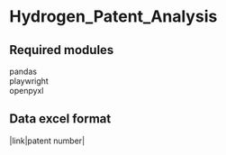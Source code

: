 # Hydrogen_Patent_Analysis
## Required modules
pandas  
playwright  
openpyxl
## Data excel format
|link|patent number|
